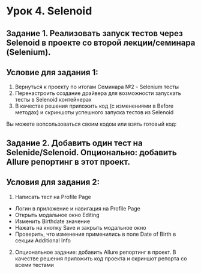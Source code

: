 # Урок 4. Selenoid
## Задание 1. Реализовать запуск тестов через Selenoid в проекте со второй лекции/семинара (Selenium).

## Условие для задания 1:
1) Вернуться к проекту по итогам Семинара №2 - Selenium тесты
2) Перенастроить создание драйвера для возможности запускать тесты в Selenoid контейнерах
3) В качестве решения приложить код (с изменениями в Before методах) и скриншоты успешного запуска тестов из Selenoid

Вы можете вопсользоваться своим кодом или взять готовый код:

## Задание 2. Добавить один тест на Selenide/Selenoid. Опционально: добавить Allure репортинг в этот проект.

## Условия для задания 2:
1) Написать тест на Profile Page
- Логин в приложение и навигация на Profile Page
- Открыть модальное окно Editing
- Изменить Birthdate значение
- Нажать на кнопку Save и закрыть модальное окно
- Проверить, что изменения применились в поле Date of Birth в секции Additional Info
2) Опциональное задание: добавить Allure репортинг в проект. В качестве решения приложить код проекта и скриншот репорта со всеми тестами
